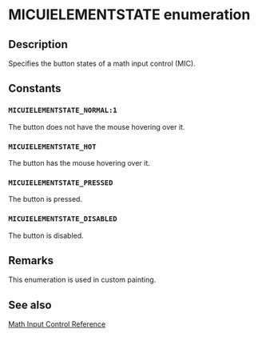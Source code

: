 # MICUIELEMENTSTATE enumeration

## Description

Specifies the button states of a math input control (MIC).

## Constants

### `MICUIELEMENTSTATE_NORMAL:1`

The button does not have the mouse hovering over it.

### `MICUIELEMENTSTATE_HOT`

The button has the mouse hovering over it.

### `MICUIELEMENTSTATE_PRESSED`

The button is pressed.

### `MICUIELEMENTSTATE_DISABLED`

The button is disabled.

## Remarks

This enumeration is used in custom painting.

## See also

[Math Input Control Reference](https://learn.microsoft.com/windows/desktop/tablet/math-input-control-reference)